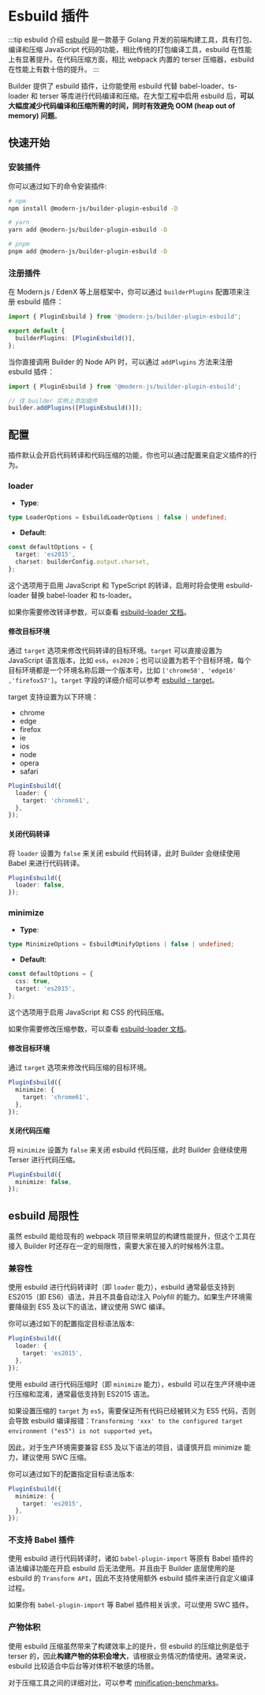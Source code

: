 # Esbuild 插件

:::tip esbuild 介绍
[esbuild](https://esbuild.github.io/) 是一款基于 Golang 开发的前端构建工具，具有打包、编译和压缩 JavaScript 代码的功能，相比传统的打包编译工具，esbuild 在性能上有显著提升。在代码压缩方面，相比 webpack 内置的 terser 压缩器，esbuild 在性能上有数十倍的提升。
:::

Builder 提供了 esbuild 插件，让你能使用 esbuild 代替 babel-loader、ts-loader 和 terser 等库进行代码编译和压缩。在大型工程中启用 esbuild 后，**可以大幅度减少代码编译和压缩所需的时间，同时有效避免 OOM (heap out of memory) 问题**。

## 快速开始

### 安装插件

你可以通过如下的命令安装插件:

```bash
# npm
npm install @modern-js/builder-plugin-esbuild -D

# yarn
yarn add @modern-js/builder-plugin-esbuild -D

# pnpm
pnpm add @modern-js/builder-plugin-esbuild -D
```

### 注册插件

在 Modern.js / EdenX 等上层框架中，你可以通过 `builderPlugins` 配置项来注册 esbuild 插件：

```ts
import { PluginEsbuild } from '@modern-js/builder-plugin-esbuild';

export default {
  builderPlugins: [PluginEsbuild()],
};
```

当你直接调用 Builder 的 Node API 时，可以通过 `addPlugins` 方法来注册 esbuild 插件：

```js
import { PluginEsbuild } from '@modern-js/builder-plugin-esbuild';

// 往 builder 实例上添加插件
builder.addPlugins([PluginEsbuild()]);
```

## 配置

插件默认会开启代码转译和代码压缩的功能，你也可以通过配置来自定义插件的行为。

### loader

- **Type**:

```ts
type LoaderOptions = EsbuildLoaderOptions | false | undefined;
```

- **Default**:

```ts
const defaultOptions = {
  target: 'es2015',
  charset: builderConfig.output.charset,
};
```

这个选项用于启用 JavaScript 和 TypeScript 的转译，启用时将会使用 esbuild-loader 替换 babel-loader 和 ts-loader。

如果你需要修改转译参数，可以查看 [esbuild-loader 文档](https://github.com/privatenumber/esbuild-loader#loader)。

#### 修改目标环境

通过 `target` 选项来修改代码转译的目标环境。`target` 可以直接设置为 JavaScript 语言版本，比如 `es6`，`es2020`；也可以设置为若干个目标环境，每个目标环境都是一个环境名称后跟一个版本号，比如 `['chrome58', 'edge16' ,'firefox57']`。`target` 字段的详细介绍可以参考 [esbuild - target](https://esbuild.github.io/api/#target)。

target 支持设置为以下环境：

- chrome
- edge
- firefox
- ie
- ios
- node
- opera
- safari

```ts
PluginEsbuild({
  loader: {
    target: 'chrome61',
  },
});
```

#### 关闭代码转译

将 `loader` 设置为 `false` 来关闭 esbuild 代码转译，此时 Builder 会继续使用 Babel 来进行代码转译。

```ts
PluginEsbuild({
  loader: false,
});
```

### minimize

- **Type**:

```ts
type MinimizeOptions = EsbuildMinifyOptions | false | undefined;
```

- **Default**:

```ts
const defaultOptions = {
  css: true,
  target: 'es2015',
};
```

这个选项用于启用 JavaScript 和 CSS 的代码压缩。

如果你需要修改压缩参数，可以查看 [esbuild-loader 文档](https://github.com/privatenumber/esbuild-loader#minifyplugin)。

#### 修改目标环境

通过 `target` 选项来修改代码压缩的目标环境。

```ts
PluginEsbuild({
  minimize: {
    target: 'chrome61',
  },
});
```

#### 关闭代码压缩

将 `minimize` 设置为 `false` 来关闭 esbuild 代码压缩，此时 Builder 会继续使用 Terser 进行代码压缩。

```ts
PluginEsbuild({
  minimize: false,
});
```

## esbuild 局限性

虽然 esbuild 能给现有的 webpack 项目带来明显的构建性能提升，但这个工具在接入 Builder 时还存在一定的局限性，需要大家在接入的时候格外注意。

### 兼容性

使用 esbuild 进行代码转译时（即 `loader` 能力），esbuild 通常最低支持到 ES2015（即 ES6）语法，并且不具备自动注入 Polyfill 的能力。如果生产环境需要降级到 ES5 及以下的语法，建议使用 SWC 编译。

你可以通过如下的配置指定目标语法版本:

```ts
PluginEsbuild({
  loader: {
    target: 'es2015',
  },
});
```

使用 esbuild 进行代码压缩时（即 `minimize` 能力），esbuild 可以在生产环境中进行压缩和混淆，通常最低支持到 ES2015 语法。

如果设置压缩的 `target` 为 `es5`，需要保证所有代码已经被转义为 ES5 代码，否则会导致 esbuild 编译报错：`Transforming 'xxx' to the configured target environment ("es5") is not supported yet`。

因此，对于生产环境需要兼容 ES5 及以下语法的项目，请谨慎开启 minimize 能力，建议使用 SWC 压缩。

你可以通过如下的配置指定目标语法版本:

```ts
PluginEsbuild({
  minimize: {
    target: 'es2015',
  },
});
```

### 不支持 Babel 插件

使用 esbuild 进行代码转译时，诸如 `babel-plugin-import` 等原有 Babel 插件的语法编译功能在开启 esbuild 后无法使用。并且由于 Builder 底层使用的是 esbuild 的 `Transform API`，因此不支持使用额外 esbuild 插件来进行自定义编译过程。

如果你有 `babel-plugin-import` 等 Babel 插件相关诉求，可以使用 SWC 插件。

### 产物体积

使用 esbuild 压缩虽然带来了构建效率上的提升，但 esbuild 的压缩比例是低于 terser 的，因此**构建产物的体积会增大**，请根据业务情况酌情使用。通常来说，esbuild 比较适合中后台等对体积不敏感的场景。

对于压缩工具之间的详细对比，可以参考 [minification-benchmarks](https://github.com/privatenumber/minification-benchmarks)。

